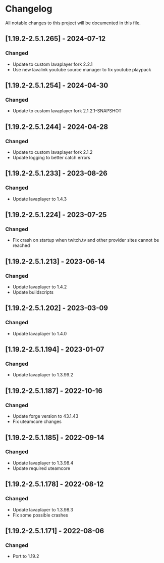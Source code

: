 # Changelog
All notable changes to this project will be documented in this file.

## [1.19.2-2.5.1.265] - 2024-07-12
### Changed
 - Update to custom lavaplayer fork 2.2.1
 - Use new lavalink youtube source manager to fix youtube playpack

## [1.19.2-2.5.1.254] - 2024-04-30
### Changed
 - Update to custom lavaplayer fork 2.1.2.1-SNAPSHOT

## [1.19.2-2.5.1.244] - 2024-04-28
### Changed
 - Update to custom lavaplayer fork 2.1.2
 - Update logging to better catch errors

## [1.19.2-2.5.1.233] - 2023-08-26
### Changed
 - Update lavaplayer to 1.4.3

## [1.19.2-2.5.1.224] - 2023-07-25
### Changed
 - Fix crash on startup when twitch.tv and other provider sites cannot be reached

## [1.19.2-2.5.1.213] - 2023-06-14
### Changed
 - Update lavaplayer to 1.4.2
 - Update buildscripts

## [1.19.2-2.5.1.202] - 2023-03-09
### Changed
 - Update lavaplayer to 1.4.0

## [1.19.2-2.5.1.194] - 2023-01-07
### Changed
 - Update lavaplayer to 1.3.99.2

## [1.19.2-2.5.1.187] - 2022-10-16
### Changed
 - Update forge version to 43.1.43
 - Fix uteamcore changes

## [1.19.2-2.5.1.185] - 2022-09-14
### Changed
 - Update lavaplayer to 1.3.98.4
 - Update required uteamcore

## [1.19.2-2.5.1.178] - 2022-08-12
### Changed
 - Update lavaplayer to 1.3.98.3
 - Fix some possible crashes

## [1.19.2-2.5.1.171] - 2022-08-06
### Changed
 - Port to 1.19.2